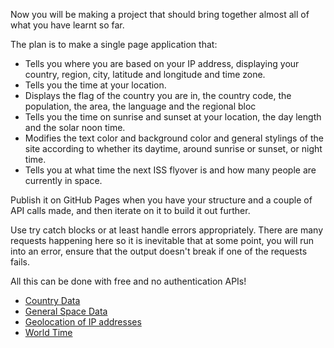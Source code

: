Now you will be making a project that should bring together almost all of what you have learnt so far.

The plan is to make a single page application that:

- Tells you where you are based on your IP address, displaying your country, region, city, latitude and longitude and time zone.
- Tells you the time at your location.
- Displays the flag of the country you are in, the country code, the population, the area, the language and the regional bloc
- Tells you the time on sunrise and sunset at your location, the day length and the solar noon time.
- Modifies the text color and background color and general stylings of the site according to whether its daytime, around sunrise or sunset, or night time.
- Tells you at what time the next ISS flyover is and how many people are currently in space.


Publish it on GitHub Pages when you have your structure and a couple of API calls made, and then iterate on it to build it out further.

Use try catch blocks or at least handle errors appropriately. There are many requests happening here so it is inevitable that at some point, you will run into an error, ensure that the output doesn't break if one of the requests fails.

All this can be done with free and no authentication APIs!

- <a href="http://restcountries.com/" target="_blank">Country Data</a>
- <a href="http://open-notify.org/" target="_blank">General Space Data</a>
- <a href="https://freegeoip.io/" target="_blank">Geolocation of IP addresses</a>
- <a href="http://worldtimeapi.org/" target="_blank">World Time</a>
